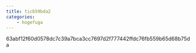 ```yaml
---
title: ticb59bda2
categories:
    - hogefuga
---
```

63abf12f60d0578dc7c39a7bca3cc7697d2f777442ffdc76fb559b65d68b75da